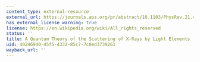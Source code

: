 ```yaml
---
content_type: external-resource
external_url: https://journals.aps.org/pr/abstract/10.1103/PhysRev.21.483
has_external_license_warning: true
license: https://en.wikipedia.org/wiki/All_rights_reserved
status: ''
title: A Quantum Theory of the Scattering of X-Rays by Light Elements
uid: 40246940-45f5-4332-85c7-7c0ed3739261
wayback_url: ''
---
```

